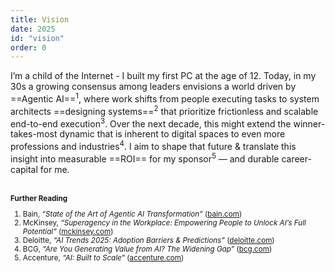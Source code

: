 ```yaml
---
title: Vision
date: 2025
id: "vision"
order: 0
---
```

I’m a child of the Internet - I built my first PC at the age of 12. Today, in my 30s a growing consensus among leaders envisions a world driven by ==Agentic AI==<sup>1</sup>, where work shifts from people executing tasks to system architects ==designing systems==<sup>2</sup> that prioritize frictionless and scalable end-to-end execution<sup>3</sup>. Over the next decade, this might extend the winner-takes-most dynamic that is inherent to digital spaces to even more professions and industries<sup>4</sup>. I aim to shape that future & translate this insight into measurable ==ROI== for my sponsor<sup>5</sup> — and durable career-capital for me.
<br>
<br/>

<small>

**Further Reading**  
1. Bain, *“State of the Art of Agentic AI Transformation”* ([bain.com](https://www.bain.com/insights/state-of-the-art-of-agentic-ai-transformation-technology-report-2025/?utm_source=chatgpt.com))  
2. McKinsey, *“Superagency in the Workplace: Empowering People to Unlock AI’s Full Potential”* ([mckinsey.com](https://www.mckinsey.com/capabilities/mckinsey-digital/our-insights/superagency-in-the-workplace-empowering-people-to-unlock-ais-full-potential-at-work?utm_source=chatgpt.com))  
3. Deloitte, *“AI Trends 2025: Adoption Barriers & Predictions”* ([deloitte.com](https://www.deloitte.com/us/en/services/consulting/blogs/ai-adoption-challenges-ai-trends.html?utm_source=chatgpt.com))  
4. BCG, *“Are You Generating Value from AI? The Widening Gap”* ([bcg.com](https://www.bcg.com/publications/2025/are-you-generating-value-from-ai-the-widening-gap))  
5. Accenture, *“AI: Built to Scale”* ([accenture.com](https://www.accenture.com/content/dam/accenture/final/a-com-migration/thought-leadership-assets/accenture-built-to-scale-pdf-report.pdf?utm_source=chatgpt.com))

</small>